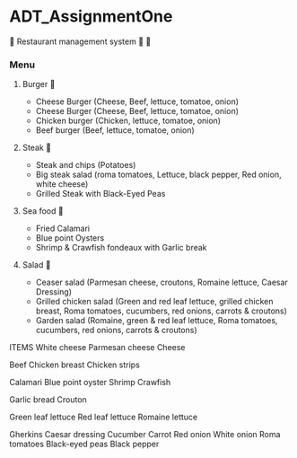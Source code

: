 # ADT_AssignmentOne
 :stew: Restaurant management system :pizza: :fries:

### **Menu**
1. Burger :hamburger:
    - Cheese Burger (Cheese, Beef, lettuce, tomatoe, onion)
    - Cheese Burger (Cheese, Beef, lettuce, tomatoe, onion)
    - Chicken burger (Chicken, lettuce, tomatoe, onion)
    - Beef burger (Beef, lettuce, tomatoe, onion)
			
2. Steak :meat_on_bone:
    - Steak and chips (Potatoes)
    - Big steak salad (roma tomatoes, Lettuce, black pepper, Red onion, white cheese)
    - Grilled Steak with Black-Eyed Peas

3. Sea food :fried_shrimp:
    - Fried Calamari
    - Blue point Oysters
    - Shrimp & Crawfish fondeaux with Garlic break
			
4. Salad :strawberry:
    - Ceaser salad (Parmesan cheese, croutons, Romaine lettuce, Caesar Dressing)
    - Grilled chicken salad (Green and red leaf lettuce, grilled chicken breast, Roma tomatoes, cucumbers, red onions, carrots & croutons)
    - Garden salad (Romaine, green & red leaf lettuce, Roma tomatoes, cucumbers, red onions, carrots & croutons)


ITEMS
White cheese 
Parmesan cheese
Cheese

Beef
Chicken breast
Chicken strips

Calamari
Blue point oyster
Shrimp
Crawfish

Garlic bread
Crouton

Green leaf lettuce
Red leaf lettuce
Romaine lettuce

Gherkins
Caesar dressing
Cucumber
Carrot
Red onion
White onion
Roma tomatoes
Black-eyed peas
Black pepper
